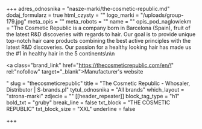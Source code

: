+++
adres_odnosnika = "nasze-marki/the-cosmetic-republic.md"
dodaj_formularz = true
html_czysty = ""
logo_marki = "/uploads/group-179.jpg"
meta_opis = ""
meta_robots = ""
name = ""
opis_pod_naglowiekm = "The Cosmetic Republic is a company born in Barcelona (Spain), fruit of the latest R&D discoveries with regards to hair. Our goal is to provide unique top-notch hair care products combining the best active principles with the latest R&D discoveries. Our passion for a healthy looking hair has made us the #1 in healthy hair in the 5 continents\n\n    <p><a class=\"brand_link\" href=\"https://thecosmeticrepublic.com/en/\" rel:\"nofollow\" target=\"_blank\">Manufacturer's website</a></p>"
slug = "thecosmeticrepublic"
title = "The Cosmetic Republic - Whosaler, Distributor | S-brands.pl"
tytul_odnosnika = "All brands"
which_layout = "strona-marki"
zdjecie = ""
[[header_repeater]]
block_tag_type = "h1"
bold_txt = "gruby"
break_line = false
txt_block = "THE COSMETIC REPUBLIC"
txt_block_size = "XXL"
underline = false

+++
